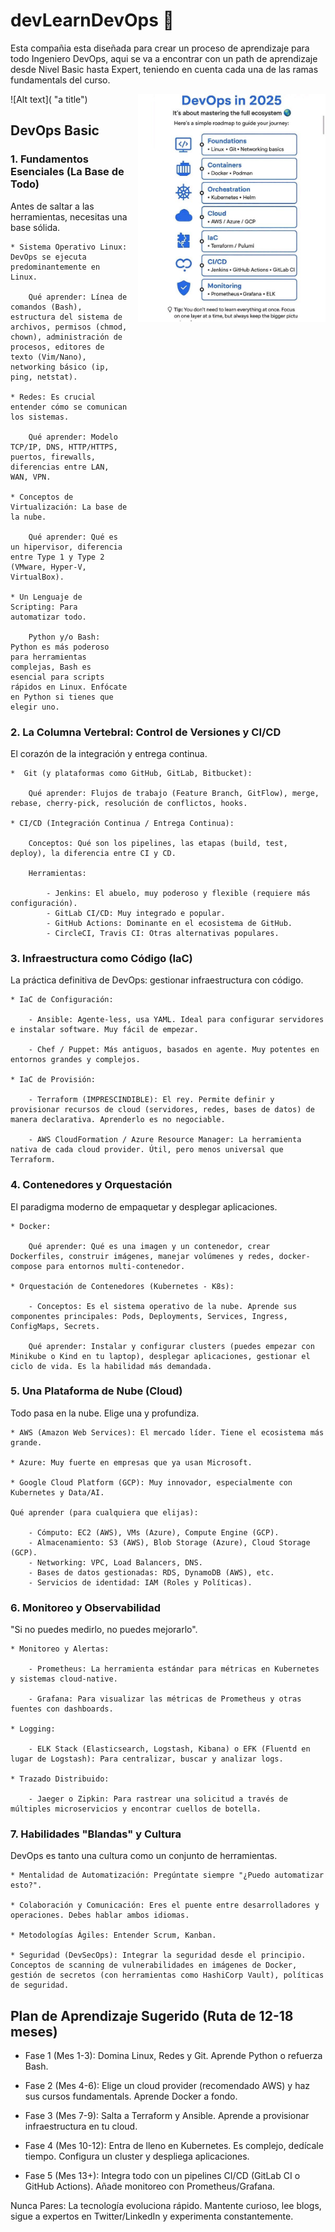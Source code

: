 
# devLearnDevOps 👋

Esta compañia esta diseñada para crear un proceso de aprendizaje para todo Ingeniero DevOps, aqui se va a encontrar con un path de aprendizaje desde Nivel Basic hasta Expert, teniendo en cuenta cada una de las ramas fundamentals del curso. 

<img src="https://github.com/devLearnDevOps/.github/blob/main/DevOps.jpg" width="300" alt="A floating image" style="float: right; margin-left: 15px;">
![Alt text]( "a title")

## DevOps Basic

### 1. Fundamentos Esenciales (La Base de Todo)
Antes de saltar a las herramientas, necesitas una base sólida.

    * Sistema Operativo Linux: DevOps se ejecuta predominantemente en Linux.

        Qué aprender: Línea de comandos (Bash), estructura del sistema de archivos, permisos (chmod, chown), administración de procesos, editores de texto (Vim/Nano), networking básico (ip, ping, netstat).

    * Redes: Es crucial entender cómo se comunican los sistemas.

        Qué aprender: Modelo TCP/IP, DNS, HTTP/HTTPS, puertos, firewalls, diferencias entre LAN, WAN, VPN.

    * Conceptos de Virtualización: La base de la nube.

        Qué aprender: Qué es un hipervisor, diferencia entre Type 1 y Type 2 (VMware, Hyper-V, VirtualBox).

    * Un Lenguaje de Scripting: Para automatizar todo.

        Python y/o Bash: Python es más poderoso para herramientas complejas, Bash es esencial para scripts rápidos en Linux. Enfócate en Python si tienes que elegir uno.

### 2. La Columna Vertebral: Control de Versiones y CI/CD
El corazón de la integración y entrega continua.

    *  Git (y plataformas como GitHub, GitLab, Bitbucket):

        Qué aprender: Flujos de trabajo (Feature Branch, GitFlow), merge, rebase, cherry-pick, resolución de conflictos, hooks.

    * CI/CD (Integración Continua / Entrega Continua):

        Conceptos: Qué son los pipelines, las etapas (build, test, deploy), la diferencia entre CI y CD.

        Herramientas:

            - Jenkins: El abuelo, muy poderoso y flexible (requiere más configuración).
            - GitLab CI/CD: Muy integrado e popular.
            - GitHub Actions: Dominante en el ecosistema de GitHub.
            - CircleCI, Travis CI: Otras alternativas populares.

### 3. Infraestructura como Código (IaC)
La práctica definitiva de DevOps: gestionar infraestructura con código.

    * IaC de Configuración:

        - Ansible: Agente-less, usa YAML. Ideal para configurar servidores e instalar software. Muy fácil de empezar.

        - Chef / Puppet: Más antiguos, basados en agente. Muy potentes en entornos grandes y complejos.

    * IaC de Provisión:

        - Terraform (IMPRESCINDIBLE): El rey. Permite definir y provisionar recursos de cloud (servidores, redes, bases de datos) de manera declarativa. Aprenderlo es no negociable.

        - AWS CloudFormation / Azure Resource Manager: La herramienta nativa de cada cloud provider. Útil, pero menos universal que Terraform.

### 4. Contenedores y Orquestación
El paradigma moderno de empaquetar y desplegar aplicaciones.

    * Docker:

        Qué aprender: Qué es una imagen y un contenedor, crear Dockerfiles, construir imágenes, manejar volúmenes y redes, docker-compose para entornos multi-contenedor.

    * Orquestación de Contenedores (Kubernetes - K8s):

        - Conceptos: Es el sistema operativo de la nube. Aprende sus componentes principales: Pods, Deployments, Services, Ingress, ConfigMaps, Secrets.

        Qué aprender: Instalar y configurar clusters (puedes empezar con Minikube o Kind en tu laptop), desplegar aplicaciones, gestionar el ciclo de vida. Es la habilidad más demandada.

### 5. Una Plataforma de Nube (Cloud)
Todo pasa en la nube. Elige una y profundiza.

    * AWS (Amazon Web Services): El mercado líder. Tiene el ecosistema más grande.

    * Azure: Muy fuerte en empresas que ya usan Microsoft.

    * Google Cloud Platform (GCP): Muy innovador, especialmente con Kubernetes y Data/AI.

    Qué aprender (para cualquiera que elijas):

        - Cómputo: EC2 (AWS), VMs (Azure), Compute Engine (GCP).
        - Almacenamiento: S3 (AWS), Blob Storage (Azure), Cloud Storage (GCP).
        - Networking: VPC, Load Balancers, DNS.
        - Bases de datos gestionadas: RDS, DynamoDB (AWS), etc.
        - Servicios de identidad: IAM (Roles y Políticas).

### 6. Monitoreo y Observabilidad
"Si no puedes medirlo, no puedes mejorarlo".

    * Monitoreo y Alertas:

        - Prometheus: La herramienta estándar para métricas en Kubernetes y sistemas cloud-native.

        - Grafana: Para visualizar las métricas de Prometheus y otras fuentes con dashboards.

    * Logging:

        - ELK Stack (Elasticsearch, Logstash, Kibana) o EFK (Fluentd en lugar de Logstash): Para centralizar, buscar y analizar logs.

    * Trazado Distribuido:

        - Jaeger o Zipkin: Para rastrear una solicitud a través de múltiples microservicios y encontrar cuellos de botella.

### 7. Habilidades "Blandas" y Cultura
DevOps es tanto una cultura como un conjunto de herramientas.

    * Mentalidad de Automatización: Pregúntate siempre "¿Puedo automatizar esto?".

    * Colaboración y Comunicación: Eres el puente entre desarrolladores y operaciones. Debes hablar ambos idiomas.

    * Metodologías Ágiles: Entender Scrum, Kanban.

    * Seguridad (DevSecOps): Integrar la seguridad desde el principio. Conceptos de scanning de vulnerabilidades en imágenes de Docker, gestión de secretos (con herramientas como HashiCorp Vault), políticas de seguridad.

## Plan de Aprendizaje Sugerido (Ruta de 12-18 meses)
* Fase 1 (Mes 1-3): Domina Linux, Redes y Git. Aprende Python o refuerza Bash.

* Fase 2 (Mes 4-6): Elige un cloud provider (recomendado AWS) y haz sus cursos fundamentals. Aprende Docker a fondo.

* Fase 3 (Mes 7-9): Salta a Terraform y Ansible. Aprende a provisionar infraestructura en tu cloud.

* Fase 4 (Mes 10-12): Entra de lleno en Kubernetes. Es complejo, dedícale tiempo. Configura un cluster y despliega aplicaciones.

* Fase 5 (Mes 13+): Integra todo con un pipelines CI/CD (GitLab CI o GitHub Actions). Añade monitoreo con Prometheus/Grafana.

Nunca Pares: La tecnología evoluciona rápido. Mantente curioso, lee blogs, sigue a expertos en Twitter/LinkedIn y experimenta constantemente.

